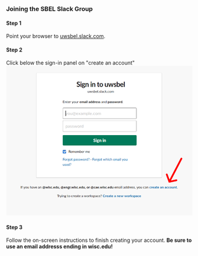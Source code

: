 ### Joining the SBEL Slack Group

#### Step 1
Point your browser to [uwsbel.slack.com](https://uwsbel.slack.com/).

#### Step 2
Click below the sign-in panel on "create an account"
![The link should be located here](/images/communication/slack_signup.png)

#### Step 3
Follow the on-screen instructions to finish creating your account. **Be sure to use an email addresss ending in wisc.edu!**